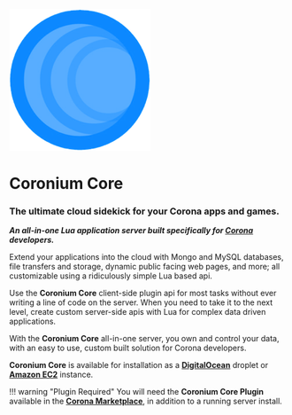 ![logo](imgs/logo256.png)

# Coronium Core

<h3>The ultimate cloud sidekick for your Corona apps and games.</h3>

___An all-in-one Lua application server built specifically for [Corona](https://coronalabs.com/) developers.___

Extend your applications into the cloud with Mongo and MySQL databases, file transfers and storage, dynamic public facing web pages, and more; all customizable using a ridiculously simple Lua based api.

Use the __Coronium Core__ client-side plugin api for most tasks without ever writing a line of code on the server. When you need to take it to the next level, create custom server-side apis with Lua for complex data driven applications.

With the __Coronium Core__ all-in-one server, you own and control your data, with an easy to use, custom built solution for Corona developers.


__Coronium Core__ is available for installation as a __[DigitalOcean](install/digitalocean)__ droplet or __[Amazon EC2](install/ec2)__ instance.

!!! warning "Plugin Required"
    You will need the __Coronium Core Plugin__ available in the __[Corona Marketplace](https://marketplace.coronalabs.com/plugin/coronium-core)__, in addition to a running server install.